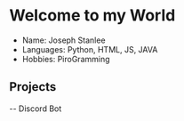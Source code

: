 # Welcome to my World

- Name: Joseph Stanlee
- Languages: Python, HTML, JS, JAVA
- Hobbies: PiroGramming

## Projects
-- Discord Bot
